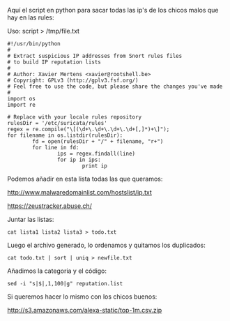 Aquí el script en python para sacar todas las ip's de los chicos malos que hay en las rules:

Uso:
script > /tmp/file.txt

```
#!/usr/bin/python
#
# Extract suspicious IP addresses from Snort rules files
# to build IP reputation lists
#
# Author: Xavier Mertens <xavier@rootshell.be>
# Copyright: GPLv3 (http://gplv3.fsf.org/)
# Feel free to use the code, but please share the changes you've made
#
import os
import re

# Replace with your locale rules repository
rulesDir = '/etc/suricata/rules'
regex = re.compile("\[(\d+\.\d+\.\d+\.\d+[,]*)+\]");
for filename in os.listdir(rulesDir):
        fd = open(rulesDir + "/" + filename, "r+")
        for line in fd:
                ips = regex.findall(line)
                for ip in ips:
                        print ip

```

Podemos añadir en esta lista todas las que queramos:

http://www.malwaredomainlist.com/hostslist/ip.txt

https://zeustracker.abuse.ch/

Juntar las listas:
```
cat lista1 lista2 lista3 > todo.txt
```
Luego el archivo generado, lo ordenamos y quitamos los duplicados:
```
cat todo.txt | sort | uniq > newfile.txt
```
Añadimos la categoria y el código:
```
sed -i "s|$|,1,100|g" reputation.list
```

Si queremos hacer lo mismo con los chicos buenos:

http://s3.amazonaws.com/alexa-static/top-1m.csv.zip


